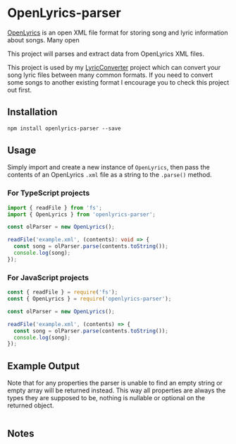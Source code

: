 # OpenLyrics-parser
[OpenLyrics](https://openlyrics.org/) is an open XML file format for storing song and lyric information about songs. Many open

This project will parses and extract data from OpenLyrics XML files.

This project is used by my [LyricConverter](htt://github.com/FiniteLooper/LyricConverter) project which can convert your song lyric files between many common formats. If you need to convert some songs to another existing format I encourage you to check this project out first.

## Installation

```txt
npm install openlyrics-parser --save
```

## Usage
Simply import and create a new instance of `OpenLyrics`, then pass the contents of an OpenLyrics `.xml` file as a string to the `.parse()` method.

### For TypeScript projects
```typescript
import { readFile } from 'fs';
import { OpenLyrics } from 'openlyrics-parser';

const olParser = new OpenLyrics();

readFile('example.xml', (contents): void => {
  const song = olParser.parse(contents.toString());
  console.log(song);
});
```

### For JavaScript projects
```javascript
const { readFile } = require('fs');
const { OpenLyrics } = require('openlyrics-parser');

const olParser = new OpenLyrics();

readFile('example.xml', (contents) => {
  const song = olParser.parse(contents.toString());
  console.log(song);
});
```

## Example Output
Note that for any properties the parser is unable to find an empty string or empty array will be returned instead. This way all properties are always the types they are supposed to be, nothing is nullable or optional on the returned object.
```javascript

```

## Notes
